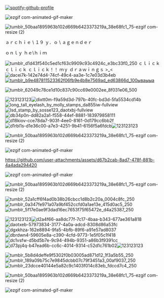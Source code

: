 
[![spotify-github-profile](https://spotify-github-profile.kittinanx.com/api/view?uid=31xzqdvvxftuv43dz62zud2cqhe4&cover_image=true&theme=natemoo-re&show_offline=false&background_color=000000&interchange=false&bar_color=000000&bar_color_cover=true)](https://github.com/kittinan/spotify-github-profile)

![ezgif com-animated-gif-maker](https://github.com/user-attachments/assets/19e96cdf-4fe8-4061-8a71-66e89ca97e28)


![tumblr_50baa1895963b102d669b6423373219a_38e68fc1_75-ezgif com-resize (2)](https://github.com/user-attachments/assets/e711301f-b354-4994-b7a7-e7f34a9e5960) 

ａｒｃｈｉｅ \ １９ ｙ．ｏ \ ａｇｅｎｄｅｒ

ｏｎｌｙ ｈｅ\ｈｉｍ

![tumblr_d1d43f540c5ed1cf63c9909c93c4924c_e3bc33f0_250](https://github.com/user-attachments/assets/0954898b-a1e0-4f09-8b79-d694c5c20122) ｃｌｉｃｋ ｃｌｉｃｋ ｃｌｉｃｋ！！ ｍｙ ｄｒａｗｉｎｇｓ >_< ![dacei7k-142e74d4-74cf-49c4-aa3e-1c7e03d3b4eb](https://github.com/user-attachments/assets/dcbf48d5-c3ca-487c-b3bb-10cb6519104c) <a href="https://t.me/archie_arrr"><g src="">![tumblr_b9e487811523362f06fb9e4b8e7569ad_ed63866d_100ываыыа](https://github.com/user-attachments/assets/867f571f-f801-4e1b-a8c5-d40953bca633)
</a>

![tumblr_62049c78ce1d10c837c90cc69e0002ee_8f031e06_500](https://github.com/user-attachments/assets/12668904-d2c8-412a-8072-8472f74f7679)

![123123123](https://github.com/user-attachments/assets/c77b4838-21bb-4572-960d-22d560fa3d89)![dixtt0m-f9a59d3d-797b-40fc-bd3d-5fa5534cd14b](https://github.com/user-attachments/assets/6b3f753c-2896-4c06-9bda-2928c1aa843b)![long_tall_eyelash_by_molly_stamps_da855iw-fullview](https://github.com/user-attachments/assets/49330f48-f8f7-4d4e-abc0-f83ff2649643)![lsd_stamp_by_sosse123_daotxbj-fullview](https://github.com/user-attachments/assets/8a3a7afb-313b-4b33-8f3a-8e6c7c339ac0)![db34p0n-dd82a2a1-f558-44ef-8881-183979858111](https://github.com/user-attachments/assets/664b4cbe-9660-4d05-88ff-76c3c9c1af3a)![d18kiov-cce78da7-903f-4ee0-8161-0d179cc6bb2f](https://github.com/user-attachments/assets/4f5f37c7-cea8-4ada-98b7-6d4a3a66a615)![d1rbl1s-d1e36c00-a7e3-4251-9b41-6156f5a6fdcb](https://github.com/user-attachments/assets/17dfb1fc-1722-47af-b973-8140e7979187)![123123123](https://github.com/user-attachments/assets/c77b4838-21bb-4572-960d-22d560fa3d89)

![tumblr_50baa1895963b102d669b6423373219a_38e68fc1_75-ezgif com-resize (2)](https://github.com/user-attachments/assets/e711301f-b354-4994-b7a7-e7f34a9e5960)

![ezgif com-animated-gif-maker](https://github.com/user-attachments/assets/19e96cdf-4fe8-4061-8a71-66e89ca97e28)

https://github.com/user-attachments/assets/d67b2cab-8ad7-478f-881b-4a4ada294420

![ezgif com-animated-gif-maker](https://github.com/user-attachments/assets/19e96cdf-4fe8-4061-8a71-66e89ca97e28)

![tumblr_50baa1895963b102d669b6423373219a_38e68fc1_75-ezgif com-resize (2)](https://github.com/user-attachments/assets/e711301f-b354-4994-b7a7-e7f34a9e5960)


![tumblr_52a1cff6f4ad0b38b26cbcc1d8b2c20a_0004c8fc_250](https://github.com/user-attachments/assets/7915cea9-5af9-4465-a66c-ae7e22db47ca)![tumblr_0a347fe971a07a9bf452ccfd0a1ae13e_415d0ac5_250](https://github.com/user-attachments/assets/7e73fcc6-a8b6-4a3d-b2e9-998539d36dd9)![tumblr_5f17e0ae9f3dad16ec7653f75f65472e_d4a25387_250](https://github.com/user-attachments/assets/99ad2420-351b-4b26-8b57-2a5a0ed242b3)


![123123123](https://github.com/user-attachments/assets/c77b4838-21bb-4572-960d-22d560fa3d89)![d2a4f66-aa8dc77f-7c17-4baa-b343-677ae361a818](https://github.com/user-attachments/assets/fee72f49-d9cf-4032-ba34-404bef0a6825)![daotxeb-57973834-3177-4a0a-adcd-8308d86a53fc](https://github.com/user-attachments/assets/6cd354e2-81da-4f26-8824-bf07d2b470a3)![dgxkhza-162e8894-9fa5-4bfb-89f6-a91e57ad8037](https://github.com/user-attachments/assets/31d3a5e0-aac1-4980-958f-59a05a7a3073)![dbrdwn4-59605e8a-c390-4cfd-9773-1e5f05c1f418](https://github.com/user-attachments/assets/b37fc5de-152e-4836-86f3-69fdfee00bb4)![dc1vsfw-d5bd5b7e-9c94-494b-9351-a86b3f9391cc](https://github.com/user-attachments/assets/4abf5d0d-327d-4814-b75a-d9001903a5a9)![d73pj4q-b47ead6b-cc6c-4014-9314-c52d1c761b02](https://github.com/user-attachments/assets/f7ec619d-15f3-43b0-8c1e-b3c6e67f9875)![123123123](https://github.com/user-attachments/assets/c77b4838-21bb-4572-960d-22d560fa3d89)

![tumblr_5b8d4deffe9f5302f0b03005ad871d12_1f3a5b55_250](https://github.com/user-attachments/assets/9d8d5d13-8524-4995-8167-b6c6aa7110dd)![tumblr_189a09b75c7e9845dcbb07c79f3451a3_00af9037_250](https://github.com/user-attachments/assets/2b5a729d-25b1-4d05-b301-70286c39c14d)![tumblr_23dcce40144e5a82c9c1403f014c83eb_fdccd7c4_250](https://github.com/user-attachments/assets/13bac32c-d136-4a9a-9cd1-e623cac1f156)

![tumblr_50baa1895963b102d669b6423373219a_38e68fc1_75-ezgif com-resize (2)](https://github.com/user-attachments/assets/e711301f-b354-4994-b7a7-e7f34a9e5960)

![ezgif com-animated-gif-maker](https://github.com/user-attachments/assets/19e96cdf-4fe8-4061-8a71-66e89ca97e28)

ㅤ
